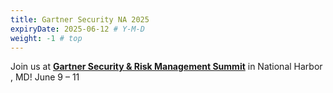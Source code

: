 ```yaml
---
title: Gartner Security NA 2025
expiryDate: 2025-06-12 # Y-M-D
weight: -1 # top
---
```

Join us at [**Gartner Security & Risk Management Summit**](https://www.gartner.com/en/conferences/na/security-risk-management-us) in National Harbor <i class="fas fa-dharmachakra"></i>, MD! June 9 – 11